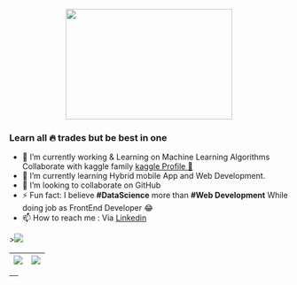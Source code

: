 <p align="center"><img src="https://miro.medium.com/max/1400/1*Urc28sbnORGOW5oyohQ06g.gif" width=300 height=200></p>
<h3>Learn all  🔥 trades but be best in one </h3>
<ul>
  <li>🔭 I’m currently working & Learning on Machine Learning Algorithms <imgsrc="https://camo.githubusercontent.com/6d9a58cf7878873f9c4e200238b72e0268ed56084cbdf1b2195bb6c06d653346/68747470733a2f2f63646e332e69636f6e66696e6465722e636f6d2f646174612f69636f6e732f6c6f676f732d616e642d6272616e64732d61646f62652f3531322f3138395f4b6167676c652d3531322e706e67" width=20 height=20> Collaborate with kaggle family <a href="https://www.kaggle.com/sadiqshah"> kaggle Profile 🙂</a> </li>
   <li>🌱 I’m currently learning Hybrid mobile App and Web Development.</li>
   <li>👯 I’m looking to collaborate on GitHub</li>
   <li>⚡ Fun fact: I believe <b>#DataScience</b> more than <b>#Web Development</b> While doing job as FrontEnd Developer 😂 </li>
   <li>📫 How to reach me : Via <a href="https://www.linkedin.com/in/sadiq-shah-806937166/">Linkedin</a></li>
</ul>
  <div class="tec">
   ><img src="[https://github-readme-streak-stats.herokuapp.com/?user=sadiqshah786&theme=tokyonight](https://cdn-icons-png.flaticon.com/512/888/888859.png)">
  </div>
<table>
  <thead>
  <tr>
    <th> <img src="https://github-readme-stats.vercel.app/api?username=sadiqshah786&show_icons=true&theme=tokyonight"></th>
     <th><img src="https://github-readme-streak-stats.herokuapp.com/?user=sadiqshah786&theme=tokyonight"></th>
  </tr>
    </thead>
  </table>
  
  
  <table>
  <thead>
  <tr>
    <th></th>
     <th</th>
  </tr>
    </thead>
  </table>
  

